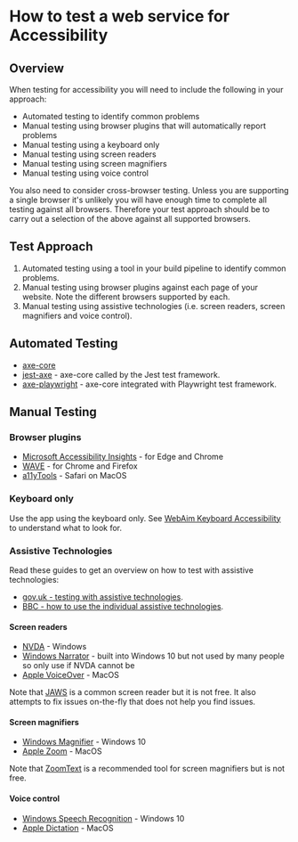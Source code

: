 # How to test a web service for Accessibility

## Overview

When testing for accessibility you will need to include the following in your approach:

* Automated testing to identify common problems
* Manual testing using browser plugins that will automatically report problems
* Manual testing using a keyboard only
* Manual testing using screen readers
* Manual testing using screen magnifiers
* Manual testing using voice control

You also need to consider cross-browser testing. Unless you are supporting a single browser it's unlikely you will have enough time to complete all testing against all browsers. Therefore your test approach should be to carry out a selection of the above against all supported browsers.

## Test Approach

1. Automated testing using a tool in your build pipeline to identify common problems.
1. Manual testing using browser plugins against each page of your website. Note the different browsers supported by each.
1. Manual testing using assistive technologies (i.e. screen readers, screen magnifiers and voice control).

## Automated Testing

* [axe-core](https://github.com/dequelabs/axe-core)
* [jest-axe](https://www.npmjs.com/package/jest-axe) - axe-core called by the Jest test framework.
* [axe-playwright](https://www.npmjs.com/package/axe-playwright) - axe-core integrated with Playwright test framework.

## Manual Testing

### Browser plugins

* [Microsoft Accessibility Insights](https://accessibilityinsights.io/docs/en/web/overview/) - for Edge and Chrome
* [WAVE](https://wave.webaim.org/extension/) - for Chrome and Firefox
* [a11yTools](https://apps.apple.com/us/app/a11ytools-web-accessibility/id1364813335?mt=12) - Safari on MacOS

### Keyboard only

Use the app using the keyboard only. See [WebAim Keyboard Accessibility](https://webaim.org/techniques/keyboard/) to understand what to look for.

### Assistive Technologies

Read these guides to get an overview on how to test with assistive technologies:

* [gov.uk - testing with assistive technologies](https://www.gov.uk/service-manual/technology/testing-with-assistive-technologies).
* [BBC - how to use the individual assistive technologies](https://bbc.github.io/accessibility-news-and-you/assistive-technology/testing.html).

#### Screen readers

* [NVDA](https://www.nvaccess.org/download/) - Windows
* [Windows Narrator](https://support.microsoft.com/en-us/windows/complete-guide-to-narrator-e4397a0d-ef4f-b386-d8ae-c172f109bdb1) - built into Windows 10 but not used by many people so only use if NVDA cannot be
* [Apple VoiceOver](https://www.apple.com/voiceover/info/guide/_1121.html) - MacOS

Note that [JAWS](https://www.freedomscientific.com/products/software/jaws/) is a common screen reader but it is not free. It also attempts to fix issues on-the-fly that does not help you find issues.

#### Screen magnifiers

* [Windows Magnifier](https://support.microsoft.com/en-us/windows/use-magnifier-to-make-things-on-the-screen-easier-to-see-414948ba-8b1c-d3bd-8615-0e5e32204198) - Windows 10
* [Apple Zoom](https://support.apple.com/en-gb/HT210978) - MacOS

Note that [ZoomText](https://www.zoomtext.com/) is a recommended tool for screen magnifiers but is not free.

#### Voice control

* [Windows Speech Recognition](https://support.microsoft.com/en-us/windows/use-voice-recognition-in-windows-10-83ff75bd-63eb-0b6c-18d4-6fae94050571) - Windows 10
* [Apple Dictation](https://support.apple.com/en-gb/HT210539) - MacOS
